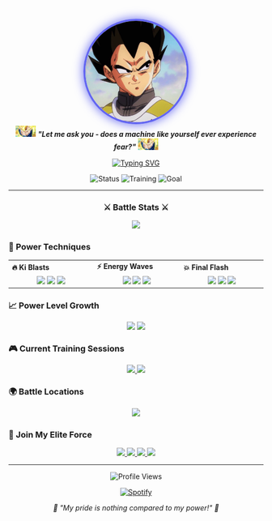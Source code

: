 <div align="center">
  <img src="images/b3f303e796ad62a7306bcd4ceb5ef4ae.jpg" width="200px" style="border-radius: 50%; border: 4px solid #6366F1; box-shadow: 0 0 20px #6366F1"/>
</div>

<div align="center">
  <img src="images/vegeta-dragon-ball-z.gif" width="40px">
  <b><i>"Let me ask you - does a machine like yourself ever experience fear?"</i></b>
  <img src="images/vegeta-dragon-ball-z.gif" width="40px">
</div>

<div align="center">
  
  [![Typing SVG](https://readme-typing-svg.demolab.com?font=Fira+Code&pause=1000&color=6366F1&center=true&vCenter=true&width=435&lines=Prince+of+All+Saiyans;Full+Stack+Developer;he%2Fhim;Power+Level+Over+9000)](https://git.io/typing-svg)
  
</div>

<div align="center">
  
  ![Status](https://img.shields.io/badge/Power%20Level-Over%209000-ff69b4?style=for-the-badge&logo=dragon)
  ![Training](https://img.shields.io/badge/Training-Always-red?style=for-the-badge&logo=fire)
  ![Goal](https://img.shields.io/badge/Goal-Surpass%20Kakarot-blue?style=for-the-badge&logo=power)
  
</div>

---

<div align="center">
  <h3>⚔️ Battle Stats ⚔️</h3>
  <img src="https://github-stats-alpha.vercel.app/api?username=sheikh-vegeta&cc=000&tc=6366F1&ic=fff&bc=0000">
</div>

### 🌟 Power Techniques

<div align="center">
  <table>
    <tr>
      <td valign="center" width="100px"><b>🔥 Ki Blasts</b></td>
      <td valign="center" width="100px"><b>⚡ Energy Waves</b></td>
      <td valign="center" width="100px"><b>💥 Final Flash</b></td>
    </tr>
    <tr>
      <td valign="center" align="center" width="300px">
        <img src="https://img.shields.io/badge/React-61DAFB?style=flat-square&logo=react&logoColor=black" height="25"/> 
        <img src="https://img.shields.io/badge/Vue-4FC08D?style=flat-square&logo=vue.js&logoColor=white" height="25"/>
        <img src="https://img.shields.io/badge/Svelte-FF3E00?style=flat-square&logo=svelte&logoColor=white" height="25"/>
      </td>
      <td valign="center" align="center" width="300px">
        <img src="https://img.shields.io/badge/Node.js-339933?style=flat-square&logo=node.js&logoColor=white" height="25"/>
        <img src="https://img.shields.io/badge/TypeScript-3178C6?style=flat-square&logo=typescript&logoColor=white" height="25"/>
        <img src="https://img.shields.io/badge/Go-00ADD8?style=flat-square&logo=go&logoColor=white" height="25"/>
      </td>
      <td valign="center" align="center" width="300px">
        <img src="https://img.shields.io/badge/AWS-232F3E?style=flat-square&logo=amazon-aws&logoColor=white" height="25"/>
        <img src="https://img.shields.io/badge/Docker-2496ED?style=flat-square&logo=docker&logoColor=white" height="25"/>
        <img src="https://img.shields.io/badge/Kubernetes-326CE5?style=flat-square&logo=kubernetes&logoColor=white" height="25"/>
      </td>
    </tr>
  </table>
</div>

### 📈 Power Level Growth

<div align="center">
  <img height="180em" src="https://github-readme-stats.vercel.app/api?username=sheikh-vegeta&show_icons=true&theme=tokyonight&include_all_commits=true&count_private=true&hide_border=true&bg_color=0D1117&title_color=6366F1&icon_color=6366F1"/>
  <img height="180em" src="https://github-readme-streak-stats.herokuapp.com/?user=sheikh-vegeta&theme=tokyonight&hide_border=true&background=0D1117&stroke=6366F1&ring=6366F1&fire=ff69b4"/>
</div>

### 🎮 Current Training Sessions

<div align="center">
  <a href="https://github.com/sheikh-vegeta/project1">
    <img src="https://github-readme-stats.vercel.app/api/pin/?username=sheikh-vegeta&repo=project1&theme=tokyonight&hide_border=true&bg_color=0D1117&title_color=6366F1&icon_color=6366F1"/>
  </a>
  <a href="https://github.com/sheikh-vegeta/project2">
    <img src="https://github-readme-stats.vercel.app/api/pin/?username=sheikh-vegeta&repo=project2&theme=tokyonight&hide_border=true&bg_color=0D1117&title_color=6366F1&icon_color=6366F1"/>
  </a>
</div>

### 🌍 Battle Locations

<div align="center">
  <img src="https://github-contribution-graph.ez4o.com/?username=sheikh-vegeta&theme=purple&hide_border=true&bg_color=0D1117&color=6366F1"/>
</div>

### 🤝 Join My Elite Force

<div align="center">
  <a href="https://linkedin.com/in/sheikh-vegeta">
    <img src="https://img.shields.io/badge/-LinkedIn-%230A66C2?style=for-the-badge&logo=linkedin&logoColor=white"/>
  </a>
  <a href="https://twitter.com/sheikh_vegeta">
    <img src="https://img.shields.io/badge/-Twitter-%231DA1F2?style=for-the-badge&logo=twitter&logoColor=white"/>
  </a>
  <a href="https://sheikh-vegeta.dev">
    <img src="https://img.shields.io/badge/-Battle%20Portal-%236366F1?style=for-the-badge&logo=safari&logoColor=white"/>
  </a>
  <a href="mailto:contact@sheikh-vegeta.dev">
    <img src="https://img.shields.io/badge/-Send%20Signal-%23EA4335?style=for-the-badge&logo=gmail&logoColor=white"/>
  </a>
</div>

---

<div align="center">
  <img src="https://komarev.com/ghpvc/?username=sheikh-vegeta&color=6366F1&style=for-the-badge&label=Power+Level+Scanned" alt="Profile Views" />
</div>

<div align="center">
  
  [![Spotify](https://novatorem-git-master.sheikh-vegeta.vercel.app/api/spotify)](https://open.spotify.com/user/sheikh-vegeta)
  
</div>

<p align="center">
  <em>💫 "My pride is nothing compared to my power!" 💫</em>
</p>

